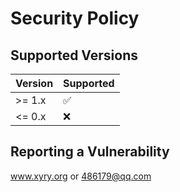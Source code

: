 # Security Policy

## Supported Versions

| Version | Supported          |
| ------- | ------------------ |
| >= 1.x  | :white_check_mark: |
| <= 0.x  | :x:                |

## Reporting a Vulnerability

www.xyry.org or 486179@qq.com